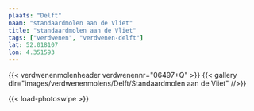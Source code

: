 ```yaml
---
plaats: "Delft"
naam: "standaardmolen aan de Vliet"
title: "standaardmolen aan de Vliet"
tags: ["verdwenen", "verdwenen-delft"]
lat: 52.018107
lon: 4.351593
---
```

{{< verdwenenmolenheader verdwenennr="06497+Q" >}}
{{< gallery dir="images/verdwenenmolens/Delft/Standaardmolen aan de Vliet" //>}}

{{< load-photoswipe >}}